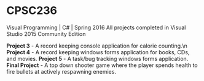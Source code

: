 # CPSC236
Visual Programming | C# | Spring 2016
All projects completed in Visual Studio 2015 Community Edition

__Project 3__ - A record keeping console application for calorie counting.\n
__Project 4__ - A record keeping windows forms application for books, CDs, and movies.
__Project 5__ - A task/bug tracking windows forms application.
__Final Project__ - A top down shooter game where the player spends health to fire bullets at actively respawning enemies. 
